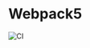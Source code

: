 # Webpack5

![CI](https://github.com/YrChek/ContinuousDeployment/actions/workflows/web.yml/badge.svg)